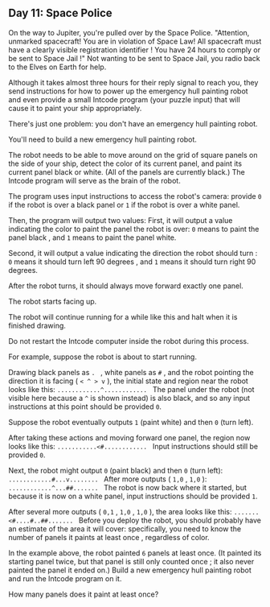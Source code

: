 ## Day 11: Space Police

 On the way to Jupiter, you're pulled over by the Space Police. "Attention, unmarked spacecraft! You are in violation of Space Law! All spacecraft must have a clearly visible registration identifier ! You have 24 hours to comply or be sent to Space Jail !" Not wanting to be sent to Space Jail, you radio back to the Elves on Earth for help.

Although it takes almost three hours for their reply signal to reach you, they send instructions for how to power up the emergency hull painting robot and even provide a small Intcode program (your puzzle input) that will cause it to paint your ship appropriately.

There's just one problem: you don't have an emergency hull painting robot.

You'll need to build a new emergency hull painting robot.

The robot needs to be able to move around on the grid of square panels on the side of your ship, detect the color of its current panel, and paint its current panel black or white. (All of the panels are currently black.) The Intcode program will serve as the brain of the robot.

The program uses input instructions to access the robot's camera: provide ` 0 ` if the robot is over a black panel or ` 1 ` if the robot is over a white panel.

Then, the program will output two values: First, it will output a value indicating the color to paint the panel the robot is over: ` 0 ` means to paint the panel black , and ` 1 ` means to paint the panel white.

Second, it will output a value indicating the direction the robot should turn : ` 0 ` means it should turn left 90 degrees , and ` 1 ` means it should turn right 90 degrees.

After the robot turns, it should always move forward exactly one panel.

The robot starts facing up.

The robot will continue running for a while like this and halt when it is finished drawing.

Do not restart the Intcode computer inside the robot during this process.

For example, suppose the robot is about to start running.

Drawing black panels as `. ` , white panels as ` # ` , and the robot pointing the direction it is facing ( ` < ^ > v ` ), the initial state and region near the robot looks like this: `............^............ ` The panel under the robot (not visible here because a ` ^ ` is shown instead) is also black, and so any input instructions at this point should be provided ` 0 `.

Suppose the robot eventually outputs ` 1 ` (paint white) and then ` 0 ` (turn left).

After taking these actions and moving forward one panel, the region now looks like this: `...........<#............ ` Input instructions should still be provided ` 0 `.

Next, the robot might output ` 0 ` (paint black) and then ` 0 ` (turn left): `............#...v........ ` After more outputs ( ` 1,0 ` , ` 1,0 ` ): `............^...##....... ` The robot is now back where it started, but because it is now on a white panel, input instructions should be provided ` 1 `.

After several more outputs ( ` 0,1 ` , ` 1,0 ` , ` 1,0 ` ), the area looks like this: `.......<#....#..##....... ` Before you deploy the robot, you should probably have an estimate of the area it will cover: specifically, you need to know the number of panels it paints at least once , regardless of color.

In the example above, the robot painted ` 6 ` panels at least once. (It painted its starting panel twice, but that panel is still only counted once ; it also never painted the panel it ended on.) Build a new emergency hull painting robot and run the Intcode program on it.

How many panels does it paint at least once? 

